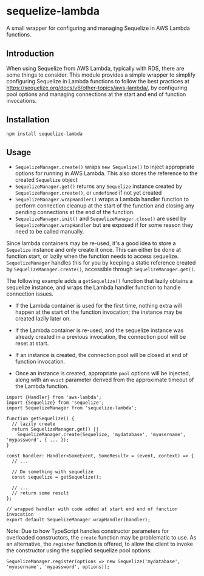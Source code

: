 # sequelize-lambda
A small wrapper for configuring and managing Sequelize in AWS Lambda functions.

## Introduction

When using Sequelize from AWS Lambda, typically with RDS, there are some things to consider.
This module provides a simple wrapper to simplify configuring Sequelize in Lambda functions to
follow the best practices at https://sequelize.org/docs/v6/other-topics/aws-lambda/, by
configuring pool options and managing connections at the start and end of function invocations.

## Installation

```
npm install sequelize-lambda
```

## Usage

* `SequelizeManager.create()` wraps `new Sequelize()` to inject appropriate options for running in AWS Lambda.
  This also stores the reference to the created `Sequelize` object
* `SequelizeManager.get()` returns any `Sequelize` instance created by `SequelizeManager.create()`, or `undefined` if not 
  yet created
* `SequelizeManager.wrapHandler()` wraps a Lambda handler function to perform connection cleanup at 
  the start of the function and closing any pending connections at the end of the function.
* `SequelizeManager.init()` and `SequelizeManager.close()` are used by `SequelizeManager.wrapHandler` but are exposed if 
  for some reason they need to be called manually.

Since lambda containers may be re-used, it's a good idea to store a `Sequelize` instance and only create it once.
This can either be done at function start, or lazily when the function needs to access sequelize.
`SequelizeManager` handles this for you by keeping a static reference created by `SequelizeManager.create()`,
accessible through `SequelizeManager.get()`.

The following example adds a `getSequelize()` function that lazily obtains a sequelize instance, 
and wraps the Lambda handler function to handle connection issues.

* If the Lambda container is used for the first time, nothing extra will happen at the start of the function 
  invocation; the instance may be created lazily later on.

* If the Lambda container is re-used, and the sequelize instance was already created in a previous invocation, the
connection pool will be reset at start.

* If an instance is created, the connection pool will be closed at end of function invocation.

* Once an instance is created, appropriate `pool` options will be injected, along with an `evict` parameter derived 
  from the approximate timeout of the Lambda function.

```
import {Handler} from 'aws-lambda';
import {Sequelize} from 'sequelize';
import SequelizeManager from 'sequelize-lambda';

function getSequelize() {
  // lazily create
  return SequelizeManager.get() || 
    SequelizeManager.create(Sequelize, 'mydatabase', 'myusername', 'mypassword', { ... });
}

const handler: Handler<SomeEvent, SomeResult> = (event, context) => {
  // ...
  
  // Do something with sequelize
  const sequelize = getSequelize();
  
  // ...
  // return some result 
};

// wrapped handler with code added at start end end of function invocation
export default SequelizeManager.wrapHandler(handler);
```

Note: Due to how TypeScript handles constructor parameters for overloaded constructors, the `create`
function may be problematic to use. As an alternative, the `register` function is offered, to allow the
client to invoke the constructor using the supplied sequelize pool options:

```
SequelizeManager.register(options => new Sequelize('mydatabase', 'myusername', 'mypassword', options));
```